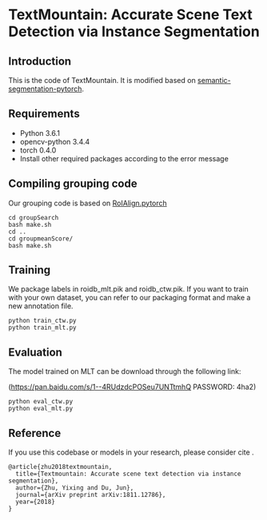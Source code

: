 # TextMountain: Accurate Scene Text Detection via Instance Segmentation

## Introduction
This is the code of TextMountain. It is modified based on [semantic-segmentation-pytorch](https://github.com/CSAILVision/semantic-segmentation-pytorch).

## Requirements
* Python 3.6.1
* opencv-python 3.4.4
* torch 0.4.0
* Install other required packages according to the error message

## Compiling grouping code
Our grouping code is based on [RoIAlign.pytorch](https://github.com/longcw/RoIAlign.pytorch)
```
cd groupSearch
bash make.sh
cd ..
cd groupmeanScore/
bash make.sh
```

## Training
We package labels in roidb_mlt.pik and roidb_ctw.pik. If you want to train with your own dataset, you can refer to our packaging format and make a new annotation file.
```
python train_ctw.py
python train_mlt.py
```

## Evaluation
The model trained on MLT can be download through the following link:

(https://pan.baidu.com/s/1--4RUdzdcPOSeu7UNTtmhQ PASSWORD: 4ha2)
```
python eval_ctw.py
python eval_mlt.py
```
## Reference

If you use this codebase or models in your research, please consider cite .

```
@article{zhu2018textmountain,
  title={Textmountain: Accurate scene text detection via instance segmentation},
  author={Zhu, Yixing and Du, Jun},
  journal={arXiv preprint arXiv:1811.12786},
  year={2018}
}

```

